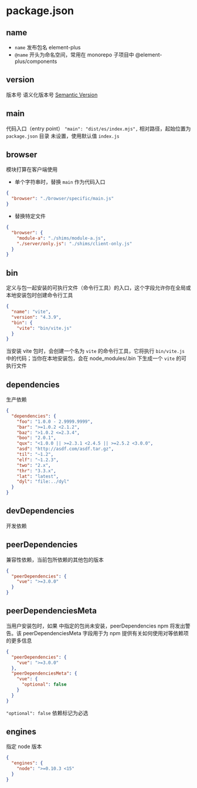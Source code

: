 # package.json

## name 
* `name` 发布包名 element-plus
* `@name` 开头为命名空间，常用在 monorepo 子项目中  @element-plus/components

## version
版本号
语义化版本号 [Semantic Version](./npm.md#语义化版本-semver)

## main
代码入口（entry point） `"main": "dist/es/index.mjs",`
相对路径，起始位置为 `package.json` 目录
未设置，使用默认值  `index.js`

## browser
模块打算在客户端使用

* 单个字符串时，替换 `main` 作为代码入口
```json
{
  "browser": "./browser/specific/main.js"
}
```
* 替换特定文件
```json
{
  "browser": {
    "module-a": "./shims/module-a.js",
    "./server/only.js": "./shims/client-only.js"
  }
}
```

## bin
定义与包一起安装的可执行文件（命令行工具）的入口，这个字段允许你在全局或本地安装包时创建命令行工具

```json
{
  "name": "vite",
  "version": "4.3.9",
  "bin": {
    "vite": "bin/vite.js"
  }
}
```
当安装 vite 包时，会创建一个名为 `vite` 的命令行工具，它将执行 `bin/vite.js` 中的代码；当你在本地安装包，会在 node_modules/.bin 下生成一个 `vite` 的可执行文件




## dependencies
生产依赖

```json
{
  "dependencies": {
    "foo": "1.0.0 - 2.9999.9999",
    "bar": ">=1.0.2 <2.1.2",
    "baz": ">1.0.2 <=2.3.4",
    "boo": "2.0.1",
    "qux": "<1.0.0 || >=2.3.1 <2.4.5 || >=2.5.2 <3.0.0",
    "asd": "http://asdf.com/asdf.tar.gz",
    "til": "~1.2",
    "elf": "~1.2.3",
    "two": "2.x",
    "thr": "3.3.x",
    "lat": "latest",
    "dyl": "file:../dyl"
  }
}
```

## devDependencies
开发依赖

## peerDependencies
兼容性依赖，当前包所依赖的其他包的版本
```json
{
  "peerDependencies": {
    "vue": ">=3.0.0"
  }
}
```

## peerDependenciesMeta
当用户安装包时，如果 中指定的包尚未安装，peerDependencies npm 将发出警告。该 peerDependenciesMeta 字段用于为 npm 提供有关如何使用对等依赖项的更多信息
```json
{
  "peerDependencies": {
    "vue": ">=3.0.0"
  },
  "peerDependenciesMeta": {
    "vue": {
      "optional": false
    }
  }
}
```
`"optional": false` 依赖标记为必选

## engines
指定 node 版本
```json
{
  "engines": {
    "node": ">=0.10.3 <15"
  }
}
```